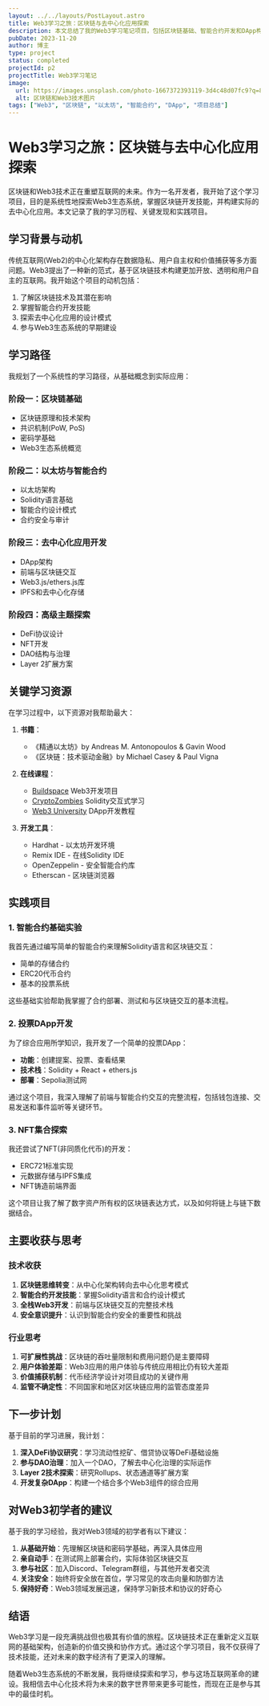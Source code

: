 ```yaml
---
layout: ../../layouts/PostLayout.astro
title: Web3学习之旅：区块链与去中心化应用探索
description: 本文总结了我的Web3学习笔记项目，包括区块链基础、智能合约开发和DApp构建的探索历程
pubDate: 2023-11-20
author: 博主
type: project
status: completed
projectId: p2
projectTitle: Web3学习笔记
image: 
  url: https://images.unsplash.com/photo-1667372393119-3d4c48d07fc9?q=80&w=2342&auto=format&fit=crop
  alt: 区块链和Web3技术图片
tags: ["Web3", "区块链", "以太坊", "智能合约", "DApp", "项目总结"]
---
```


# Web3学习之旅：区块链与去中心化应用探索

区块链和Web3技术正在重塑互联网的未来。作为一名开发者，我开始了这个学习项目，目的是系统性地探索Web3生态系统，掌握区块链开发技能，并构建实际的去中心化应用。本文记录了我的学习历程、关键发现和实践项目。

## 学习背景与动机

传统互联网(Web2)的中心化架构存在数据隐私、用户自主权和价值捕获等多方面问题。Web3提出了一种新的范式，基于区块链技术构建更加开放、透明和用户自主的互联网。我开始这个项目的动机包括：

1. 了解区块链技术及其潜在影响
2. 掌握智能合约开发技能
3. 探索去中心化应用的设计模式
4. 参与Web3生态系统的早期建设

## 学习路径

我规划了一个系统性的学习路径，从基础概念到实际应用：

### 阶段一：区块链基础
- 区块链原理和技术架构
- 共识机制(PoW, PoS)
- 密码学基础
- Web3生态系统概览

### 阶段二：以太坊与智能合约
- 以太坊架构
- Solidity语言基础
- 智能合约设计模式
- 合约安全与审计

### 阶段三：去中心化应用开发
- DApp架构
- 前端与区块链交互
- Web3.js/ethers.js库
- IPFS和去中心化存储

### 阶段四：高级主题探索
- DeFi协议设计
- NFT开发
- DAO结构与治理
- Layer 2扩展方案

## 关键学习资源

在学习过程中，以下资源对我帮助最大：

1. **书籍**：
   - 《精通以太坊》by Andreas M. Antonopoulos & Gavin Wood
   - 《区块链：技术驱动金融》by Michael Casey & Paul Vigna

2. **在线课程**：
   - [Buildspace](https://buildspace.so/) Web3开发项目
   - [CryptoZombies](https://cryptozombies.io/) Solidity交互式学习
   - [Web3 University](https://www.web3.university/) DApp开发教程

3. **开发工具**：
   - Hardhat - 以太坊开发环境
   - Remix IDE - 在线Solidity IDE
   - OpenZeppelin - 安全智能合约库
   - Etherscan - 区块链浏览器

## 实践项目

### 1. 智能合约基础实验

我首先通过编写简单的智能合约来理解Solidity语言和区块链交互：

- 简单的存储合约
- ERC20代币合约
- 基本的投票系统

这些基础实验帮助我掌握了合约部署、测试和与区块链交互的基本流程。

### 2. 投票DApp开发

为了综合应用所学知识，我开发了一个简单的投票DApp：

- **功能**：创建提案、投票、查看结果
- **技术栈**：Solidity + React + ethers.js
- **部署**：Sepolia测试网

通过这个项目，我深入理解了前端与智能合约交互的完整流程，包括钱包连接、交易发送和事件监听等关键环节。

### 3. NFT集合探索

我还尝试了NFT(非同质化代币)的开发：

- ERC721标准实现
- 元数据存储与IPFS集成
- NFT铸造前端界面

这个项目让我了解了数字资产所有权的区块链表达方式，以及如何将链上与链下数据结合。

## 主要收获与思考

### 技术收获

1. **区块链思维转变**：从中心化架构转向去中心化思考模式
2. **智能合约开发技能**：掌握Solidity语言和合约设计模式
3. **全栈Web3开发**：前端与区块链交互的完整技术栈
4. **安全意识提升**：认识到智能合约安全的重要性和挑战

### 行业思考

1. **可扩展性挑战**：区块链的吞吐量限制和费用问题仍是主要障碍
2. **用户体验差距**：Web3应用的用户体验与传统应用相比仍有较大差距
3. **价值捕获机制**：代币经济学设计对项目成功的关键作用
4. **监管不确定性**：不同国家和地区对区块链应用的监管态度差异

## 下一步计划

基于目前的学习进展，我计划：

1. **深入DeFi协议研究**：学习流动性挖矿、借贷协议等DeFi基础设施
2. **参与DAO治理**：加入一个DAO，了解去中心化治理的实际运作
3. **Layer 2技术探索**：研究Rollups、状态通道等扩展方案
4. **开发复杂DApp**：构建一个结合多个Web3组件的综合应用

## 对Web3初学者的建议

基于我的学习经验，我对Web3领域的初学者有以下建议：

1. **从基础开始**：先理解区块链和密码学基础，再深入具体应用
2. **亲自动手**：在测试网上部署合约，实际体验区块链交互
3. **参与社区**：加入Discord、Telegram群组，与其他开发者交流
4. **关注安全**：始终将安全放在首位，学习常见的攻击向量和防御方法
5. **保持好奇**：Web3领域发展迅速，保持学习新技术和协议的好奇心

## 结语

Web3学习是一段充满挑战但也极其有价值的旅程。区块链技术正在重新定义互联网的基础架构，创造新的价值交换和协作方式。通过这个学习项目，我不仅获得了技术技能，还对未来的数字经济有了更深入的理解。

随着Web3生态系统的不断发展，我将继续探索和学习，参与这场互联网革命的建设。我相信去中心化技术将为未来的数字世界带来更多可能性，而现在正是参与其中的最佳时机。 